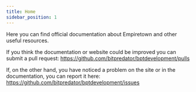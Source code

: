 ```yaml
---
title: Home
sidebar_position: 1
---
```


Here you can find official documentation about Empiretown and other useful resources.

If you think the documentation or website could be improved you can submit a pull request: https://github.com/bitpredator/bptdevelopment/pulls

If, on the other hand, you have noticed a problem on the site or in the documentation, you can report it here: https://github.com/bitpredator/bptdevelopment/issues
